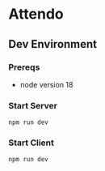 # Attendo

## Dev Environment

### Prereqs

- node version 18

### Start Server

```
npm run dev
```

### Start Client

```
npm run dev
```
